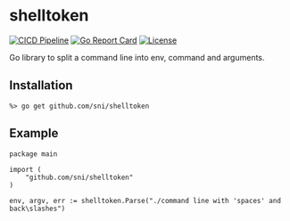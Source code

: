 # shelltoken

[![CICD Pipeline](https://github.com/sni/shelltoken/actions/workflows/cicd.yml/badge.svg?branch=main)](https://github.com/sni/shelltoken/actions/workflows/cicd.yml)
[![Go Report Card](https://goreportcard.com/badge/github.com/sni/shelltoken)](https://goreportcard.com/report/github.com/sni/shelltoken)
[![License](https://img.shields.io/github/license/sni/shelltoken)](https://github.com/sni/shelltoken/blob/main/LICENSE)

Go library to split a command line into env, command and arguments.

## Installation

    %> go get github.com/sni/shelltoken

## Example

    package main

    import (
        "github.com/sni/shelltoken"
    )

    env, argv, err := shelltoken.Parse("./command line with 'spaces' and back\slashes")
